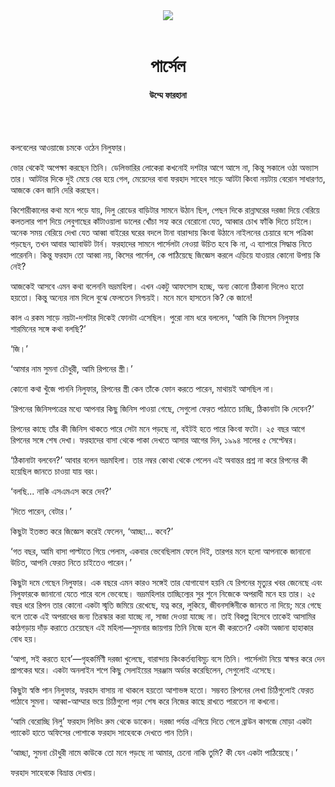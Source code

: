 <div align=center>
<img src=https://images.prothomalo.com/prothomalo-bangla/2021-01/1d75151c-eff9-4e9f-ac28-aebc4618d00f/palo_bangla_og.png />
<br><br>
<h1>পার্সেল</h1> 
<h4>উম্মে ফারহানা</h4>
<br><br>
</div>

কলবেলের আওয়াজে চমকে ওঠেন নিলুফার।

ভোর থেকেই অপেক্ষা করছেন তিনি। ডেলিভারির লোকেরা কখনোই দশটার আগে আসে না, কিন্তু সকালে ওঠা অভ্যাস তার। আটটার দিকে দুই মেয়ে বের হয়ে গেল, মেয়েদের বাবা ফরহাদ সাহেব সাড়ে আটটা কিংবা নয়টায় বেরোন সাধারণত, আজকে কেন জানি দেরি করছেন।

কিশোরীকালের কথা মনে পড়ে যায়, দিলু রোডের বাড়িটার সামনে উঠান ছিল, পেছন দিকে রান্নাঘরের দরজা দিয়ে বেরিয়ে কলতলার পাশ দিয়ে লেবুগাছের কাঁটাওয়ালা ডালের খোঁচা সহ্য করে বেরোনো যেত, আব্বার চোখ ফাঁকি দিতে চাইলে। অনেক সময় বেরিয়ে দেখা যেত আব্বা বাইরের ঘরের বদলে টানা বারান্দায় কিংবা উঠানে নাইলনের চেয়ারে বসে পত্রিকা পড়ছেন, তখন আবার অ্যাবাউট টার্ন। ফরহাদের সামনে পার্সেলটা নেওয়া উচিত হবে কি না, এ ব্যাপারে সিদ্ধান্ত নিতে পারেননি। কিন্তু ফরহাদ তো আব্বা নয়, কিসের পার্সেল, কে পাঠিয়েছে জিজ্ঞেস করলে এড়িয়ে যাওয়ার কোনো উপায় কি নেই?

আজকেই আসবে এমন কথা বলেননি ভদ্রমহিলা। এখন একটু আফসোস হচ্ছে, অন্য কোনো ঠিকানা দিলেও হতো হয়তো। কিন্তু অন্যের নাম দিলে বুঝে ফেলতেন নিশ্চয়ই। মনে মনে হাসতেন কি? কে জানে!

কাল এ রকম সাড়ে নয়টা-দশটার দিকেই ফোনটা এসেছিল। পুরো নাম ধরে বললেন, ‘আমি কি মিসেস নিলুফার শারমিনের সঙ্গে কথা বলছি?’

‘জি।’

‘আমার নাম সুমনা চৌধুরী, আমি রিপনের স্ত্রী।’

কোনো কথা খুঁজে পাননি নিলুফার, রিপনের স্ত্রী কেন তাঁকে ফোন করতে পারেন, মাথায়ই আসছিল না।

‘রিপনের জিনিসপত্রের মধ্যে আপনার কিছু জিনিস পাওয়া গেছে, সেগুলো ফেরত পাঠাতে চাচ্ছি, ঠিকানাটা কি দেবেন?’

রিপনের কাছে তাঁর কী জিনিস থাকতে পারে সেটা মনে পড়ছে না, বইটই হতে পারে কিংবা ফটো। ২৫ বছর আগে রিপনের সঙ্গে শেষ দেখা। ফরহাদের বাসা থেকে পাকা দেখতে আসার আগের দিন, ১৯৯৪ সালের ৫ সেপ্টেম্বর।

‘ঠিকানাটা বলবেন?’ আবার বলেন ভদ্রমহিলা। তার নম্বর কোথা থেকে পেলেন এই অবান্তর প্রশ্ন না করে রিপনের কী হয়েছিল জানতে চাওয়া যায় বরং।

‘বলছি... নাকি এসএমএস করে দেব?’

‘দিতে পারেন, বেটার।’

কিছুটা ইতস্তত করে জিজ্ঞেস করেই ফেলেন, ‘আচ্ছা... কবে?’

‘গত বছর, আমি বাসা পাল্টাতে গিয়ে পেলাম, একবার ভেবেছিলাম ফেলে দিই, তারপর মনে হলো আপনাকে জানানো উচিত, আপনি ফেরত নিতে চাইতেও পারেন।’

কিছুটা দমে গেছেন নিলুফার। এক বছরে এমন কারও সঙ্গেই তার যোগাযোগ হয়নি যে রিপনের মৃত্যুর খবর জেনেছে এবং নিলুফারকে জানানো যেতে পারে বলে ভেবেছে। ভদ্রমহিলার তাচ্ছিল্যের সুর শুনে নিজেকে অপরাধী মনে হয় তার। ২৫ বছর ধরে রিপন তার কোনো একটা স্মৃতি জমিয়ে রেখেছে, যত্ন করে, লুকিয়ে, জীবনসঙ্গিনীকে জানতে না দিয়ে; মরে গেছে বলে তাকে এই অপরাধের জন্য তিরস্কার করা যাচ্ছে না, সাজা দেওয়া যাচ্ছে না। তাই বিকল্প হিসেবে তাকেই আসামির কাঠগড়ায় দাঁড় করাতে চেয়েছেন এই মহিলা—সুমনার জায়গায় তিনি নিজে হলে কী করতেন? একটা অজানা হাহাকার বোধ হয়।

‘আপা, সই করতে হবে’—গৃহকর্মিণী দরজা খুলেছে, বারান্দায় কিংকর্তব্যবিমূঢ় বসে তিনি। পার্সেলটা নিয়ে স্বাক্ষর করে দেন প্রাপকের ঘরে। একটা অনলাইন শপে কিছু সেলাইয়ের সরঞ্জাম অর্ডার করেছিলেন, সেগুলোই এসেছে।

কিছুটা স্বস্তি পান নিলুফার, ফরহাদ বাসায় না থাকলে হয়তো আশাভঙ্গ হতো। সম্ভবত রিপনের লেখা চিঠিগুলোই ফেরত পাঠাবে সুমনা। আব্বা-আম্মার ভয়ে চিঠিগুলো পড়া শেষ করে নিজের কাছে রাখতে পারতেন না কখনো।

‘আমি বেরোচ্ছি নিলু’ ফরহাদ লিভিং রুম থেকে ডাকেন। দরজা পর্যন্ত এগিয়ে দিতে গেলে ব্রাউন কাগজে মোড়া একটা প্যাকেট হাতে অফিসের পোশাকে ফরহাদ সাহেবকে দেখতে পান তিনি।

‘আচ্ছা, সুমনা চৌধুরী নামে কাউকে তো মনে পড়ছে না আমার, চেনো নাকি তুমি? কী যেন একটা পাঠিয়েছে।’

ফরহাদ সাহেবকে বিভ্রান্ত দেখায়।
